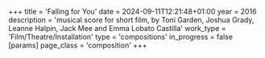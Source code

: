 +++
title = 'Falling for You'
date = 2024-09-11T12:21:48+01:00
year = 2016
description = 'musical score for short film, by Toni Garden, Joshua Grady, Leanne Halpin, Jack Mee and Emma Lobato Castilla'
work_type = 'Film/Theatre/Installation'
type = 'compositions'
in_progress = false
[params]
    page_class = 'composition'
+++
